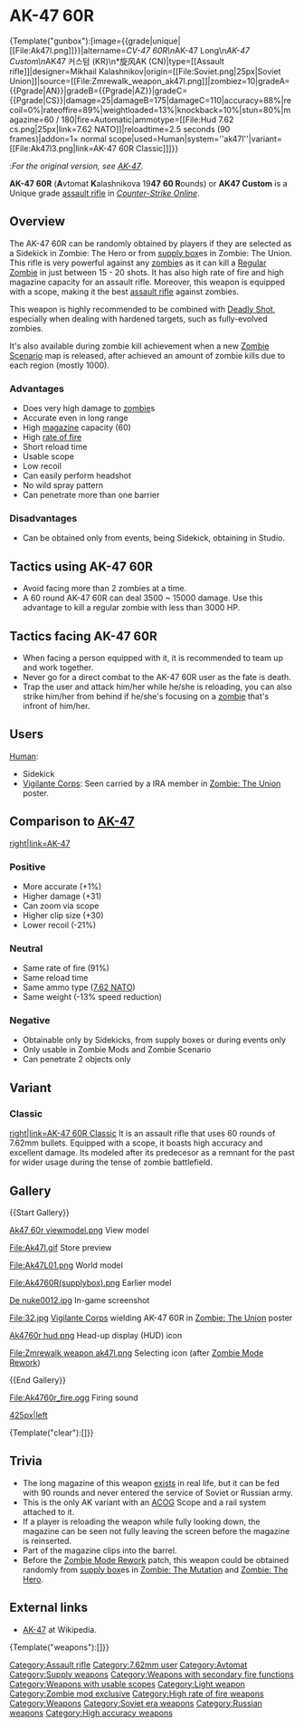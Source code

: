# AK-47 60R
{Template("gunbox"):[image={{grade|unique|[[File:Ak47l.png]]}}|altername=*CV-47 60R\n*AK-47 Long\n*AK-47 Custom\n*AK47 커스텀 (KR)\n*旋风AK (CN)|type=[[Assault rifle]]|designer=Mikhail Kalashnikov|origin=[[File:Soviet.png|25px|Soviet Union]]|source=[[File:Zmrewalk_weapon_ak47l.png]]|zombiez=10|gradeA={{Pgrade|AN}}|gradeB={{Pgrade|AZ}}|gradeC={{Pgrade|CS}}|damage=25|damageB=175|damageC=110|accuracy=88%|recoil=0%|rateoffire=89%|weightloaded=13%|knockback=10%|stun=80%|magazine=60 / 180|fire=Automatic|ammotype=[[File:Hud 7.62 cs.png|25px|link=7.62 NATO]]|reloadtime=2.5 seconds (90 frames)|addon=1× normal scope|used=Human|system=''ak47l''|variant=[[File:Ak47l3.png|link=AK-47 60R Classic]]]}}

:*For the original version, see [AK-47](<AK-47>)*.

**AK-47 60R** (**A**vtomat **K**alashnikova 19**47** **60 R**ounds) or **AK47 Custom** is a Unique grade [assault rifle](<assault rifle>) in *[Counter-Strike Online](<Counter-Strike Online>)*.

## Overview


The AK-47 60R can be randomly obtained by players if they are selected as a Sidekick in Zombie: The Hero or from [supply box](<supply box>)es in Zombie: The Union. This rifle is very powerful against any [zombie](<zombie>)s as it can kill a [Regular Zombie](<Regular Zombie>) in just between 15 - 20 shots. It has also high rate of fire and high magazine capacity for an assault rifle. Moreover, this weapon is equipped with a scope, making it the best [assault rifle](<assault rifle>) against zombies.

This weapon is highly recommended to be combined with [Deadly Shot](<Deadly Shot>), especially when dealing with hardened targets, such as fully-evolved zombies.

It's also available during zombie kill achievement when a new [Zombie Scenario](<Zombie Scenario>) map is released, after achieved an amount of zombie kills due to each region (mostly 1000).

### Advantages

* Does very high damage to [zombie](<zombie>)s
* Accurate even in long range
* High [magazine](<magazine>) capacity (60)
* High [rate of fire](<rate of fire>)
* Short reload time
* Usable scope
* Low recoil
* Can easily perform headshot
* No wild spray pattern
* Can penetrate more than one barrier

### Disadvantages

* Can be obtained only from events, being Sidekick, obtaining in Studio.

## Tactics using AK-47 60R

* Avoid facing more than 2 zombies at a time.
* A 60 round AK-47 60R can deal 3500 ~ 15000 damage. Use this advantage to kill a regular zombie with less than 3000 HP.

## Tactics facing AK-47 60R

* When facing a person equipped with it, it is recommended to team up and work together.
* Never go for a direct combat to the AK-47 60R user as the fate is death.
* Trap the user and attack him/her while he/she is reloading, you can also strike him/her from behind if he/she's focusing on a [zombie](<zombie>) that's infront of him/her.

## Users

[Human](<Human>):
* Sidekick
* [Vigilante Corps](<Vigilante Corps>): Seen carried by a IRA member in [Zombie: The Union](<Zombie: The Union>) poster.

## Comparison to [AK-47](<AK-47>)

[right|link=AK-47](<File:Ak47_icon.png>)

### Positive
* More accurate (+1%)
* Higher damage (+31)
* Can zoom via scope
* Higher clip size (+30)
* Lower recoil (-21%)

### Neutral
* Same rate of fire (91%)
* Same reload time
* Same ammo type ([7.62 NATO](<7.62 NATO>))
* Same weight (-13% speed reduction)

### Negative
* Obtainable only by Sidekicks, from supply boxes or during events only
* Only usable in Zombie Mods and Zombie Scenario
* Can penetrate 2 objects only

## Variant

###  Classic
[right|link=AK-47 60R Classic](<File:Ak47l3.png>)
It is an assault rifle that uses 60 rounds of 7.62mm bullets. Equipped with a scope, it boasts high accuracy and excellent damage. Its modeled after its predecesor as a remnant for the past for wider usage during the tense of zombie battlefield.

## Gallery

{{Start Gallery}}

[Ak47 60r viewmodel.png](<Ak47 60r viewmodel.png>)
View model

[File:Ak47l.gif](<File:Ak47l.gif>)
Store preview

[File:Ak47L01.png](<File:Ak47L01.png>)
World model

[File:Ak4760R(supplybox).png](<File:Ak4760R(supplybox).png>)
Earlier model

[De nuke0012.jpg](<De nuke0012.jpg>)
In-game screenshot

[File:32.jpg](<File:32.jpg>)
[Vigilante Corps](<Vigilante Corps>) wielding AK-47 60R in [Zombie: The Union](<Zombie: The Union>) poster

[Ak4760r hud.png](<Ak4760r hud.png>)
Head-up display (HUD) icon

[File:Zmrewalk weapon ak47l.png](<File:Zmrewalk weapon ak47l.png>)
Selecting icon (after [Zombie Mode Rework](<Zombie Mode Rework>))

{{End Gallery}}



[File:Ak4760r_fire.ogg](<File:Ak4760r_fire.ogg>)
Firing sound

[425px|left](<File:First look on AK-47 60R>)

{Template("clear"):[]}}



## Trivia

* The long magazine of this weapon [exists](<https://www.youtube.com/watch?v=kv3VC4B4Dw4>) in real life, but it can be fed with 90 rounds and never entered the service of Soviet or Russian army.
* This is the only AK variant with an [ACOG](<ACOG>) Scope and a rail system attached to it.
* If a player is reloading the weapon while fully looking down, the magazine can be seen not fully leaving the screen before the magazine is reinserted.
* Part of the magazine clips into the barrel.
* Before the [Zombie Mode Rework](<Zombie Mode Rework>) patch, this weapon could be obtained randomly from [supply box](<supply box>)es in [Zombie: The Mutation](<Zombie: The Mutation>) and [Zombie: The Hero](<Zombie: The Hero>).

## External links

* [AK-47](<Wikipedia:AK-47>) at Wikipedia.

{Template("weapons"):[]}}


[Category:Assault rifle](<Category:Assault rifle>)
[Category:7.62mm user](<Category:7.62mm user>)
[Category:Avtomat](<Category:Avtomat>)
[Category:Supply weapons](<Category:Supply weapons>)
[Category:Weapons with secondary fire functions](<Category:Weapons with secondary fire functions>)
[Category:Weapons with usable scopes](<Category:Weapons with usable scopes>)
[Category:Light weapon](<Category:Light weapon>)
[Category:Zombie mod exclusive](<Category:Zombie mod exclusive>)
[Category:High rate of fire weapons](<Category:High rate of fire weapons>)
[Category:Weapons](<Category:Weapons>)
[Category:Soviet era weapons](<Category:Soviet era weapons>)
[Category:Russian weapons](<Category:Russian weapons>)
[Category:High accuracy weapons](<Category:High accuracy weapons>)